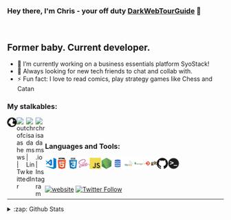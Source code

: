 ### Hey there, I'm Chris - your off duty [DarkWebTourGuide][website] 👋
<br />

## Former baby. Current developer.

-  💾  I’m currently working on a business essentials platform SyoStack!
-  💬  Always looking for new tech friends to chat and collab with.
-  ⚡   Fun fact: I love to read comics, play strategy games like Chess and Catan

### My stalkables:

[<img align="left" alt="chrisadams.io" width="22px" src="https://raw.githubusercontent.com/iconic/open-iconic/master/svg/globe.svg" />][website]
[<img align="left" alt="outofcashews | Twitter" width="22px" src="https://cdn.jsdelivr.net/npm/simple-icons@v3/icons/twitter.svg" />][twitter]
[<img align="left" alt="chrisadams | LinkedIn" width="22px" src="https://cdn.jsdelivr.net/npm/simple-icons@v3/icons/linkedin.svg" />][linkedin]
[<img align="left" alt="chrisadams.io | Instagram" width="22px" src="https://cdn.jsdelivr.net/npm/simple-icons@v3/icons/instagram.svg" />][instagram]

<br />
<br />

### Languages and Tools:

[<img align="left" alt="Visual Studio Code" width="26px" src="https://raw.githubusercontent.com/github/explore/80688e429a7d4ef2fca1e82350fe8e3517d3494d/topics/visual-studio-code/visual-studio-code.png" />][website]
[<img align="left" alt="HTML5" width="26px" src="https://raw.githubusercontent.com/github/explore/80688e429a7d4ef2fca1e82350fe8e3517d3494d/topics/html/html.png" />][website]
[<img align="left" alt="CSS3" width="26px" src="https://raw.githubusercontent.com/github/explore/80688e429a7d4ef2fca1e82350fe8e3517d3494d/topics/css/css.png" />][website]
[<img align="left" alt="Sass" width="26px" src="https://raw.githubusercontent.com/github/explore/80688e429a7d4ef2fca1e82350fe8e3517d3494d/topics/sass/sass.png" />][website]
[<img align="left" alt="JavaScript" width="26px" src="https://raw.githubusercontent.com/github/explore/80688e429a7d4ef2fca1e82350fe8e3517d3494d/topics/javascript/javascript.png" />][website]

<!-- [<img align="left" alt="React" width="26px" src="https://raw.githubusercontent.com/github/explore/80688e429a7d4ef2fca1e82350fe8e3517d3494d/topics/react/react.png" />][website] -->

[<img align="left" alt="Node.js" width="26px" src="https://raw.githubusercontent.com/github/explore/80688e429a7d4ef2fca1e82350fe8e3517d3494d/topics/nodejs/nodejs.png" />][website]
[<img align="left" alt="SQL" width="26px" src="https://raw.githubusercontent.com/github/explore/80688e429a7d4ef2fca1e82350fe8e3517d3494d/topics/sql/sql.png" />][website]
[<img align="left" alt="MySQL" width="26px" src="https://raw.githubusercontent.com/github/explore/80688e429a7d4ef2fca1e82350fe8e3517d3494d/topics/mysql/mysql.png" />][website]
[<img align="left" alt="MongoDB" width="26px" src="https://raw.githubusercontent.com/github/explore/80688e429a7d4ef2fca1e82350fe8e3517d3494d/topics/mongodb/mongodb.png" />][website]
[<img align="left" alt="Git" width="26px" src="https://raw.githubusercontent.com/github/explore/80688e429a7d4ef2fca1e82350fe8e3517d3494d/topics/git/git.png" />][website]
[<img align="left" alt="GitHub" width="26px" src="https://raw.githubusercontent.com/github/explore/78df643247d429f6cc873026c0622819ad797942/topics/github/github.png" />][website]
[<img align="left" alt="Terminal" width="26px" src="https://raw.githubusercontent.com/github/explore/80688e429a7d4ef2fca1e82350fe8e3517d3494d/topics/terminal/terminal.png" />][website]

<br />
<br />
<br />

[![website](https://img.shields.io/website?label=chrisadams.io&style=for-the-badge&url=https%3A%2F%2Fchrisadams.io)](https://chrisadams.io)
[![Twitter Follow](https://img.shields.io/twitter/follow/outofcashews?color=1DA1F2&logo=twitter&style=for-the-badge)](https://twitter.com/intent/follow?original_referer=https%3A%2F%2Fgithub.com%2Foutofcashews&screen_name=outofcashews)


---

<details>
  <summary>:zap: Github Stats</summary>

  <img align="left" alt="DarkWebTourGuide's Github Stats" src="https://github-readme-stats-tau-smoky.vercel.app/api?username=DarkWebTourGuide&show_icons=true&hide_border=true" />

</details>

[website]: https://chrisadams.io
[twitter]: https://twitter.com/outofcashews
[instagram]: https://instagram.com/chrisadams.io
[linkedin]: https://linkedin.com/in/christopherkyleadams/

